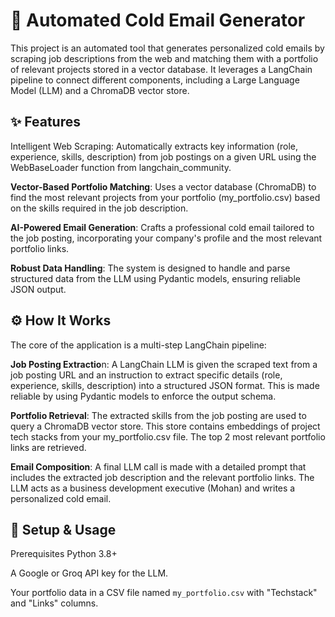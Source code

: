 # 📧 Automated Cold Email Generator
This project is an automated tool that generates personalized cold emails by scraping job descriptions from the web and matching them with a portfolio of relevant projects stored in a vector database. It leverages a LangChain pipeline to connect different components, including a Large Language Model (LLM) and a ChromaDB vector store.

## ✨ Features
Intelligent Web Scraping: Automatically extracts key information (role, experience, skills, description) from job postings on a given URL using the WebBaseLoader function from langchain_community.

**Vector-Based Portfolio Matching**: Uses a vector database (ChromaDB) to find the most relevant projects from your portfolio (my_portfolio.csv) based on the skills required in the job description.

**AI-Powered Email Generation**: Crafts a professional cold email tailored to the job posting, incorporating your company's profile and the most relevant portfolio links.

**Robust Data Handling**: The system is designed to handle and parse structured data from the LLM using Pydantic models, ensuring reliable JSON output.

## ⚙️ How It Works
The core of the application is a multi-step LangChain pipeline:

**Job Posting Extractio**n: A LangChain LLM is given the scraped text from a job posting URL and an instruction to extract specific details (role, experience, skills, description) into a structured JSON format. This is made reliable by using Pydantic models to enforce the output schema.

**Portfolio Retrieval**: The extracted skills from the job posting are used to query a ChromaDB vector store. This store contains embeddings of project tech stacks from your my_portfolio.csv file. The top 2 most relevant portfolio links are retrieved.

**Email Composition**: A final LLM call is made with a detailed prompt that includes the extracted job description and the relevant portfolio links. The LLM acts as a business development executive (Mohan) and writes a personalized cold email.

## 🚀 Setup & Usage
Prerequisites
Python 3.8+

A Google or Groq API key for the LLM.

Your portfolio data in a CSV file named ```my_portfolio.csv``` with "Techstack" and "Links" columns.